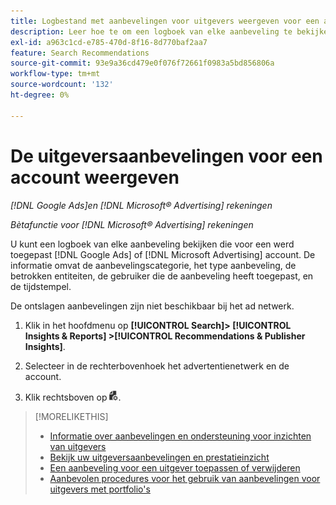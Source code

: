 ```yaml
---
title: Logbestand met aanbevelingen voor uitgevers weergeven voor een account
description: Leer hoe te om een logboek van elke aanbeveling te bekijken die voor werd toegepast [!DNL Google Ads] of [!DNL Microsoft Advertising] account.
exl-id: a963c1cd-e785-470d-8f16-8d770baf2aa7
feature: Search Recommendations
source-git-commit: 93e9a36cd479e0f076f72661f0983a5bd856806a
workflow-type: tm+mt
source-wordcount: '132'
ht-degree: 0%

---
```


# De uitgeversaanbevelingen voor een account weergeven

*[!DNL Google Ads]en [!DNL Microsoft® Advertising] rekeningen*

*Bètafunctie voor [!DNL Microsoft® Advertising] rekeningen*

U kunt een logboek van elke aanbeveling bekijken die voor een werd toegepast [!DNL Google Ads] of [!DNL Microsoft Advertising] account. De informatie omvat de aanbevelingscategorie, het type aanbeveling, de betrokken entiteiten, de gebruiker die de aanbeveling heeft toegepast, en de tijdstempel.

De ontslagen aanbevelingen zijn niet beschikbaar bij het ad netwerk.

1. Klik in het hoofdmenu op **[!UICONTROL Search]> [!UICONTROL Insights & Reports] >[!UICONTROL Recommendations & Publisher Insights]**.

1. Selecteer in de rechterbovenhoek het advertentienetwerk en de account.

1. Klik rechtsboven op ![Aanbevolingslogboeken](/help/search-social-commerce/assets/recommendations-log-view.png "Aanbevolingslogboeken").

>[!MORELIKETHIS]
>
>* [Informatie over aanbevelingen en ondersteuning voor inzichten van uitgevers](recommendation-support.md)
>* [Bekijk uw uitgeversaanbevelingen en prestatieinzicht](recommendation-view.md)
>* [Een aanbeveling voor een uitgever toepassen of verwijderen](recommendation-apply-dismiss.md)
>* [Aanbevolen procedures voor het gebruik van aanbevelingen voor uitgevers met portfolio&#39;s](recommendation-best-practices.md)
